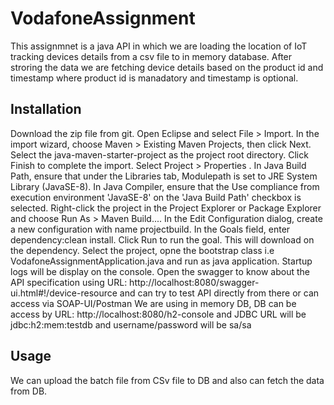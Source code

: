 # VodafoneAssignment

This assignmnet is a java API in which we are loading the location of IoT tracking devices details from a csv file to in memory database.
After stroring the data we are fetching device details based on the product id and timestamp where product id is manadatory and timestamp is optional.

## Installation

Download the zip file from git.
Open Eclipse and select File > Import.
In the import wizard, choose Maven > Existing Maven Projects, then click Next.
Select the java-maven-starter-project as the project root directory.
Click Finish to complete the import.
Select Project > Properties . In Java Build Path, ensure that under the Libraries tab, Modulepath is set to JRE System Library (JavaSE-8). In Java Compiler, ensure that the Use compliance from execution environment 'JavaSE-8' on the 'Java Build Path' checkbox is selected.
Right-click the project in the Project Explorer or Package Explorer and choose Run As > Maven Build.... In the Edit Configuration dialog, create a new configuration with name projectbuild. In the Goals field, enter dependency:clean install. Click Run to run the goal. This will download on the dependency.
Select the project, opne the bootstrap class i.e VodafoneAssignmentApplication.java and run as java application.
Startup logs will be display on the console.
Open the swagger to know about the API specification using URL: http://localhost:8080/swagger-ui.html#!/device-resource and can try to test API directly from there or can access via SOAP-UI/Postman
We are using in memory DB, DB can be access by URL: http://localhost:8080/h2-console and JDBC URL will be jdbc:h2:mem:testdb and username/password will be sa/sa

## Usage
We can upload the batch file from CSv file to DB and also can fetch the data from DB.
